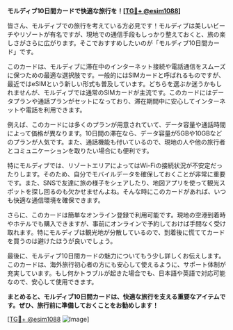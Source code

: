 **モルディブ10日間カードで快適な旅行を！[[TG💪+ @esim1088](https://t.me/s/esim1088)]**

皆さん、モルディブでの旅行を考えている方必見です！モルディブは美しいビーチやリゾートが有名ですが、現地での通信手段もしっかり整えておくと、旅の楽しさがさらに広がります。そこでおすすめしたいのが「モルディブ10日間カード」です。

このカードは、モルディブに滞在中のインターネット接続や電話通信をスムーズに保つための最適な選択肢です。一般的にはSIMカードと呼ばれるものですが、最近ではeSIMという新しい形式も普及しています。どちらを選ぶか迷うかもしれませんが、モルディブでは通常のSIMカードが主流です。このカードにはデータプランや通話プランがセットになっており、滞在期間中に安心してインターネットや電話を利用できます。

例えば、このカードには多くのプランが用意されていて、データ容量や通話時間によって価格が異なります。10日間の滞在なら、データ容量が5GBや10GBなどのプランが人気です。また、通話機能も付いているので、現地の人や他の旅行者とコミュニケーションを取りたい場合にも便利です。

特にモルディブでは、リゾートエリアによってはWi-Fiの接続状況が不安定だったりします。そのため、自分でモバイルデータを確保しておくことが非常に重要です。また、SNSで友達に旅の様子をシェアしたり、地図アプリを使って観光スポットを探し回るのも欠かせませんよね。そんな時にこのカードがあれば、いつも快適な通信環境を確保できます。

さらに、このカードは簡単なオンライン登録で利用可能です。現地の空港到着時やホテルでも購入できますが、事前にオンラインで予約しておけば手間なく受け取れます。特にモルディブは観光地が分散しているので、到着後に慌ててカードを買うのは避けたほうが良いでしょう。

最後に、モルディブ10日間カードの魅力についてもう少し詳しくお伝えします。このカードは、海外旅行初心者の方にも安心して使えるように、サポート体制が充実しています。もし何かトラブルが起きた場合でも、日本語や英語で対応可能なので、安心して使用できます。

**まとめると、モルディブ10日間カードは、快適な旅行を支える重要なアイテムです。ぜひ、旅行前に準備しておくことをお勧めします！**

[[TG💪+ @esim1088](https://t.me/s/esim1088) ![Image](https://i.postimg.cc/Y0z9fWf4/image.png)]